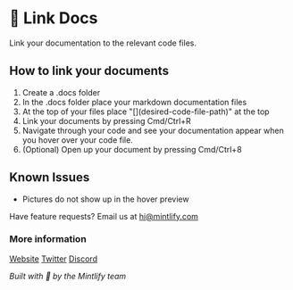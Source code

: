 # 🔗 Link Docs

Link your documentation to the relevant code files.

## How to link your documents

1. Create a .docs folder
2. In the .docs folder place your markdown documentation files
3. At the top of your files place "\[\]\(desired-code-file-path\)" at the top
4. Link your documents by pressing Cmd/Ctrl+R
5. Navigate through your code and see your documentation appear when you hover over your code file.
6. (Optional) Open up your document by pressing Cmd/Ctrl+8

## Known Issues

- Pictures do not show up in the hover preview

Have feature requests? Email us at hi@mintlify.com

### More information

[Website](https://mintlify.com/)
[Twitter](https://twitter.com/mintlify)
[Discord](https://discord.gg/6W7GuYuxra)

_Built with 💚 by the Mintlify team_
